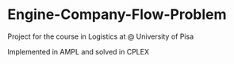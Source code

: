 # Engine-Company-Flow-Problem
Project for the course in Logistics at @ University of Pisa

Implemented in AMPL and solved in CPLEX

